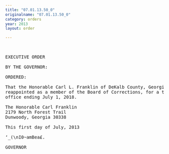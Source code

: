 ```yaml
---
title: "07.01.13.50_0"
originalname: "07.01.13.50_0"
category: orders
year: 2013
layout: order

---
```

<pre>
 

EXECUTIVE ORDER

BY THE GOVERNOR:

ORDERED:

That the Honorable Carl L. Franklin of DeKalb County, Georgia, is
reappointed as a member of the Board of Corrections, for a term of
office ending July 1, 2018.

The Honorable Carl Franklin
2179 North Forest Trail
Dunwoody, Georgia 30338

This first day of July, 2013

‘_(\nI0~amBea£.

GOVERNOR

</pre>
